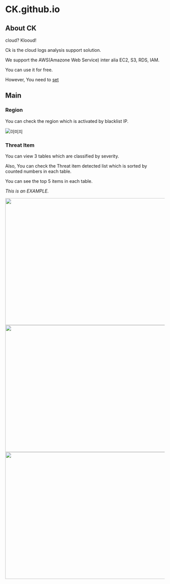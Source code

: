 # CK.github.io


## About CK
cloud? Klooud!

Ck is the cloud logs analysis support solution.

We support the AWS(Amazone Web Service) inter alia EC2, S3, RDS, IAM.

You can use it for free. 

However, You need to [set](https://github.com/jgunha/CloudKloud "Cloud?Kloud!")  




## Main

### Region

You can check the region which is activated by blacklist IP.

![이미지](https://github.com/yelynew/CK/blob/main/worldmapregion.png "세계지도 리전확인")

### Threat Item

You can view 3 tables which are classified by severity.

Also, You can check the Threat item detected list which is sorted by counted numbers in each table.

You can see the top 5 items in each table.

_This is an EXAMPLE._

<img src="https://github.com/yelynew/CK/blob/main/high.png" width="600" height="400"> 

<img src="https://github.com/yelynew/CK/blob/main/medium.png" width="600" height="400"> 

<img src="https://github.com/yelynew/CK/blob/main/low.png" width="600" height="400"> 




